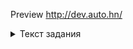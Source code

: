 Preview http://dev.auto.hn/

<details>
  <summary>Текст задания</summary>
 Фронт на React, бэк на php (wordpress) с алгоритмом трилатерации.
</details>
